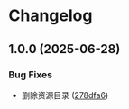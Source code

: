 # Changelog

## 1.0.0 (2025-06-28)


### Bug Fixes

* 删除资源目录 ([278dfa6](https://github.com/Karin-Mys-Plugins/karin-plugin-mys-core/commit/278dfa6ebc6f4108bd603108c321f5c9b3569af1))

